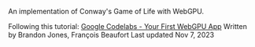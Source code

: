 An implementation of Conway's Game of Life with WebGPU.

Following this tutorial:
[Google Codelabs - Your First WebGPU App](https://codelabs.developers.google.com/your-first-webgpu-app)
Written by Brandon Jones, François Beaufort
Last updated Nov 7, 2023
